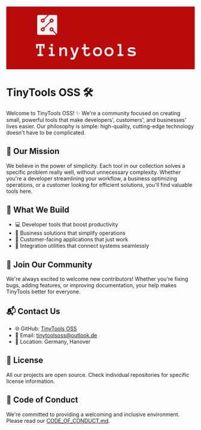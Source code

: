 ![TinyTools OSS Logo](./banner.png)

# TinyTools OSS 🛠️

Welcome to TinyTools OSS! ✨ We're a community focused on creating small, powerful tools that make developers', customers', and businesses' lives easier. Our philosophy is simple: high-quality, cutting-edge technology doesn't have to be complicated.

## 🎯 Our Mission

We believe in the power of simplicity. Each tool in our collection solves a specific problem really well, without unnecessary complexity. Whether you're a developer streamlining your workflow, a business optimizing operations, or a customer looking for efficient solutions, you'll find valuable tools here.

## 🚀 What We Build

- 💻 Developer tools that boost productivity
- 🏢 Business solutions that simplify operations
- 👥 Customer-facing applications that just work
- 🔄 Integration utilities that connect systems seamlessly

## 🤝 Join Our Community

We're always excited to welcome new contributors! Whether you're fixing bugs, adding features, or improving documentation, your help makes TinyTools better for everyone.


## 📬 Contact Us

- 🌐 GitHub: [TinyTools OSS](https://github.com/tinytools-oss)
- 📧 Email: tinytoolsoss@outlook.de
- 📍 Location: Germany, Hanover 

## 📄 License

All our projects are open source. Check individual repositories for specific license information.

## 📜 Code of Conduct

We're committed to providing a welcoming and inclusive environment. Please read our [CODE_OF_CONDUCT.md](./CODE_OF_CONDUCT.md).
